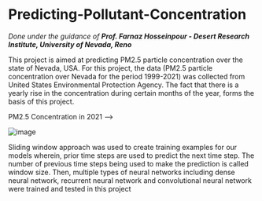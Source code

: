 # Predicting-Pollutant-Concentration
_Done under the guidance of **Prof. Farnaz Hosseinpour - Desert Research Institute, University of Nevada, Reno**_

This project is aimed at predicting PM2.5 particle concentration over the state of Nevada, USA. 
For this project, the data (PM2.5 particle concentration over Nevada for the period 1999-2021) was collected from United States Environmental Protection Agency.
The fact that there is a yearly rise in the concentration during certain months of the year, forms the basis of this project.

PM2.5 Concentration in 2021 -->

![image](https://user-images.githubusercontent.com/62593634/150922619-ae78145c-0c69-4a53-a1be-39b223482921.png)

Sliding window approach was used to create training examples for our models wherein, prior time steps are used to predict the next time step. The number of previous time steps being used to make the prediction is called window size. Then, multiple types of neural networks including dense neural network, recurrent neural network and convolutional neural network were trained and tested in this project
